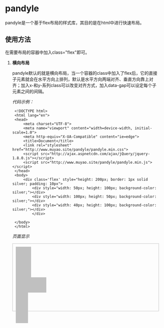 # pandyle
pandyle是一个基于flex布局的样式库，其目的是在html中进行快速布局。
## 使用方法

在需要布局的容器中加入class="flex"即可。
1. **横向布局**

    pandyle默认的就是横向布局，当一个容器的class中加入了flex后，它的直接子元素就会在水平方向上排列，默认是水平方向两端对齐、垂直方向靠上对齐；加入x-和y-系列class可以改变对齐方式，加入data-gap可以设定每个子元素之间的间隔。
    
    *代码示例：*
        
        <!DOCTYPE html>
        <html lang="en">
        <head>
            <meta charset="UTF-8">
            <meta name="viewport" content="width=device-width, initial-scale=1.0">
            <meta http-equiv="X-UA-Compatible" content="ie=edge">
            <title>Document</title>
            <link rel="stylesheet" href="http://www.muyao.site/pandyle/pandyle.min.css">
            <script src="http://ajax.aspnetcdn.com/ajax/jQuery/jquery-1.8.0.js"></script>
            <script src="http://www.muyao.site/pandyle/pandyle.min.js"></script>
        </head>
        <body>
            <div class='flex' style="height: 200px; border: 1px solid silver; padding: 10px">
                <div style="width: 50px; height: 100px; background-color: silver;"></div>
                <div style="width: 100px; height: 50px; background-color: silver;"></div>
                <div style="width: 40px; height: 100px; background-color: silver;"></div>
                </div>

        </body>
        </html>
    *页面显示*
    <!DOCTYPE html>
    <html lang="en">
    <head>
        <meta charset="UTF-8">
        <meta name="viewport" content="width=device-width, initial-scale=1.0">
        <meta http-equiv="X-UA-Compatible" content="ie=edge">
        <title>Document</title>
        <link rel="stylesheet" href="http://www.muyao.site/pandyle/pandyle.min.css">
        <script src="http://ajax.aspnetcdn.com/ajax/jQuery/jquery-1.8.0.js"></script>
        <script src="http://www.muyao.site/pandyle/pandyle.min.js"></script>
    </head>
    <body>
        <div class='flex' style="height: 200px; border: 1px solid silver; padding: 10px">
            <div style="width: 50px; height: 100px; background-color: silver;"></div>
            <div style="width: 100px; height: 50px; background-color: silver;"></div>
            <div style="width: 40px; height: 100px; background-color: silver;"></div>
        </div>
    </body>
    </html>